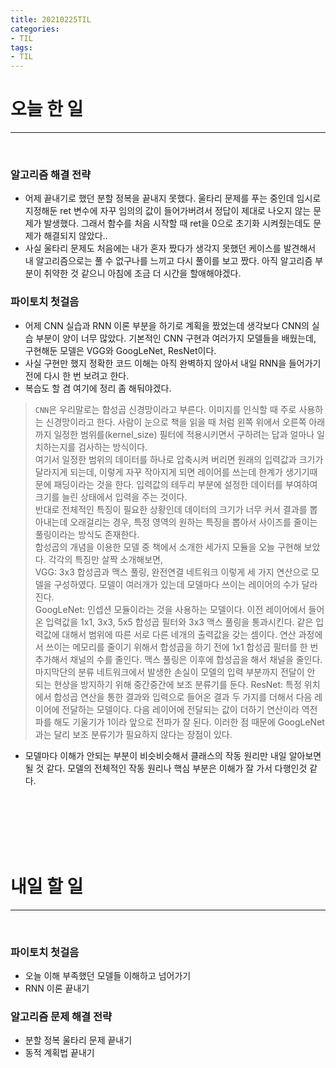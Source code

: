 ```yaml
---
title: 20210225TIL
categories:
- TIL
tags: 
- TIL
--- 
```

# 오늘 한 일    
-------
<br/>

### 알고리즘 해결 전략  
- 어제 끝내기로 했던 분할 정복을 끝내지 못했다. 울타리 문제를 푸는 중인데 임시로 지정해둔 ret 변수에 자꾸 임의의 값이 들어가버려서 
정답이 제대로 나오지 않는 문제가 발생했다. 그래서 함수를 처음 시작할 때 ret을 0으로 초기화 시켜줬는데도 문제가 해결되지 않았다.. 
- 사실 울타리 문제도 처음에는 내가 혼자 짰다가 생각지 못했던 케이스를 발견해서 내 알고리즘으로는 풀 수 없구나를 느끼고 다시 풀이를 보고 짰다. 
아직 알고리즘 부분이 취약한 것 같으니 아침에 조금 더 시간을 할애해야겠다.  

### 파이토치 첫걸음 
- 어제 CNN 실습과 RNN 이론 부분을 하기로 계획을 짰었는데 생각보다 CNN의 실습 부분이 양이 너무 많았다. 기본적인 CNN 구현과 여러가지 모델들을 배웠는데, 
구현해둔 모델은 VGG와 GoogLeNet, ResNet이다.  
- 사실 구현만 했지 정확한 코드 이해는 아직 완벽하지 않아서 내일 RNN을 들어가기 전에 다시 한 번 보려고 한다.  
- 복습도 할 겸 여기에 정리 좀 해둬야겠다. 
> `CNN`은 우리말로는 합성곱 신경망이라고 부른다. 이미지를 인식할 때 주로 사용하는 신경망이라고 한다. 사람이 눈으로 책을 읽을 때 처럼 왼쪽 위에서 오른쪽 아래까지 
일정한 범위를(kernel_size) 필터에 적용시키면서 구하려는 답과 얼마나 일치하는지를 검사하는 방식이다.  
여기서 일정한 범위의 데이터를 하나로 압축시켜 버리면 원래의 입력값과 크기가 달라지게 되는데, 이렇게 자꾸 작아지게 되면 레이어를 쓰는데 한계가 생기기때문에 패딩이라는 것을 한다. 입력값의 테두리 부분에 설정한 데이터를 부여하여 크기를 늘린 상태에서 입력을 주는 것이다.  
반대로 전체적인 특징이 필요한 상황인데 데이터의 크기가 너무 커서 결과를 뽑아내는데 오래걸리는 경우, 특정 영역의 원하는 특징을 뽑아서 사이즈를 줄이는 풀링이라는 방식도 존재한다.  
합성곱의 개념을 이용한 모델 중 책에서 소개한 세가지 모듈을 오늘 구현해 보았다. 각각의 특징만 살짝 소개해보면,  
VGG: 3x3 합성곱과 맥스 풀링, 완전연결 네트워크 이렇게 세 가지 연산으로 모델을 구성하였다. 모델이 여러개가 있는데 모델마다 쓰이는 레이어의 수가 달라진다.  
GoogLeNet: 인셉션 모듈이라는 것을 사용하는 모델이다. 이전 레이어에서 들어온 입력값을 1x1, 3x3, 5x5 합성곱 필터와 3x3 맥스 풀링을 통과시킨다. 같은 입력값에 대해서 범위에 따른 서로 다른 네개의 출력값을 갖는 셈이다. 연산 과정에서 쓰이는 메모리를 줄이기 위해서 합성곱을 하기 전에 1x1 합성곱 필터를 한 번 추가해서 채널의 수를 줄인다. 맥스 풀링은 이후에 합성곱을 해서 채널을 줄인다. 마지막단의 분류 네트워크에서 발생한 손실이 모델의 입력 부분까지 전달이 안 되는 현상을 방지하기 위해 중간중간에 보조 분류기를 둔다.
ResNet: 특정 위치에서 합성곱 연산을 통한 결과와 입력으로 들어온 결과 두 가지를 더해서 다음 레이어에 전달하는 모델이다. 다음 레이어에 전달되는 값이 더하기 연산이라 역전파를 해도 기울기가 1이라 앞으로 전파가 잘 된다. 이러한 점 때문에 GoogLeNet과는 달리 보조 분류기가 필요하지 않다는 장점이 있다. 

- 모델마다 이해가 안되는 부분이 비슷비슷해서 클래스의 작동 원리만 내일 알아보면 될 것 같다. 모델의 전체적인 작동 원리나 핵심 부분은 이해가 잘 가서 다행인것 같다.  


<br/><br/><br/><br/><br/>

# 내일 할 일  
--------
<br/>

### 파이토치 첫걸음  
- 오늘 이해 부족했던 모델들 이해하고 넘어가기 
- RNN 이론 끝내기 
  
### 알고리즘 문제 해결 전략  
- 분할 정복 울타리 문제 끝내기  
- 동적 계획법 끝내기  

